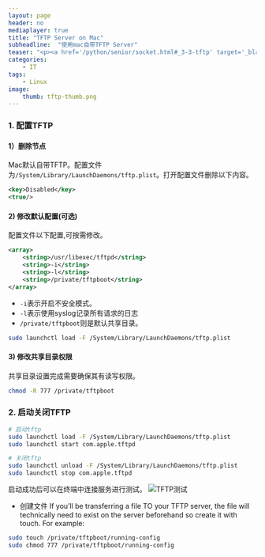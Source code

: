 ```yaml
---
layout: page
header: no
mediaplayer: true
title: "TFTP Server on Mac"
subheadline:  "使用mac自带TFTP Server"
teaser: "<p><a href='/python/senior/socket.html#_3-3-tftp' target='_blank'>TFTP</a>（Trivial File Transfer Protocol,简单文件传输协议）是一个基于UDP协议的简单的、低开销的文件传输协议。使用端口号为69。TFTP常用于小容量存储的服务器，如路由器等。</p>"
categories:
    - IT
tags:
    - Linux
image:
    thumb: tftp-thumb.png
---
```


### 1. 配置TFTP
#### 1）删除节点

Mac默认自带TFTP。配置文件为`/System/Library/LaunchDaemons/tftp.plist`。打开配置文件删除以下内容。

```xml
<key>Disabled</key>
<true/>
```

#### 2) 修改默认配置(可选)
配置文件以下配置,可按需修改。
```xml
<array>
    <string>/usr/libexec/tftpd</string>
    <string>-i</string>
    <string>-l</string>
    <string>/private/tftpboot</string>
</array>
```
* `-i`表示开启不安全模式。
* `-l`表示使用syslog记录所有请求的日志
* `/private/tftpboot`则是默认共享目录。



```sh
sudo launchctl load -F /System/Library/LaunchDaemons/tftp.plist
```

#### 3) 修改共享目录权限

共享目录设置完成需要确保其有读写权限。

```sh
chmod -R 777 /private/tftpboot
```

### 2. 启动关闭TFTP
```sh
# 启动tftp
sudo launchctl load -F /System/Library/LaunchDaemons/tftp.plist
sudo launchctl start com.apple.tftpd

# 关闭tftp
sudo launchctl unload -F /System/Library/LaunchDaemons/tftp.plist
sudo launchctl stop com.apple.tftpd
```

启动成功后可以在终端中连接服务进行测试。
![TFTP测试]({{site.urlimg}}tftp.jpg)

* 创建文件
If you’ll be transferring a file TO your TFTP server, the file will technically need to exist on the server beforehand so create it with touch. For example:
```sh
sudo touch /private/tftpboot/running-config
sudo chmod 777 /private/tftpboot/running-config
```
